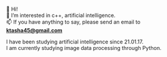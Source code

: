 👋 Hi!  
👀 I’m interested in c++, artificial intelligence.  
📫 If you have anything to say, please send an email to **ktasha45@gmail.com**

I have been studying artificial intelligence since 21.01.17.  
I am currently studying image data processing through Python.

<!---
ktasha45/ktasha45 is a ✨ special ✨ repository because its `README.md` (this file) appears on your GitHub profile.
You can click the Preview link to take a look at your changes.
--->

